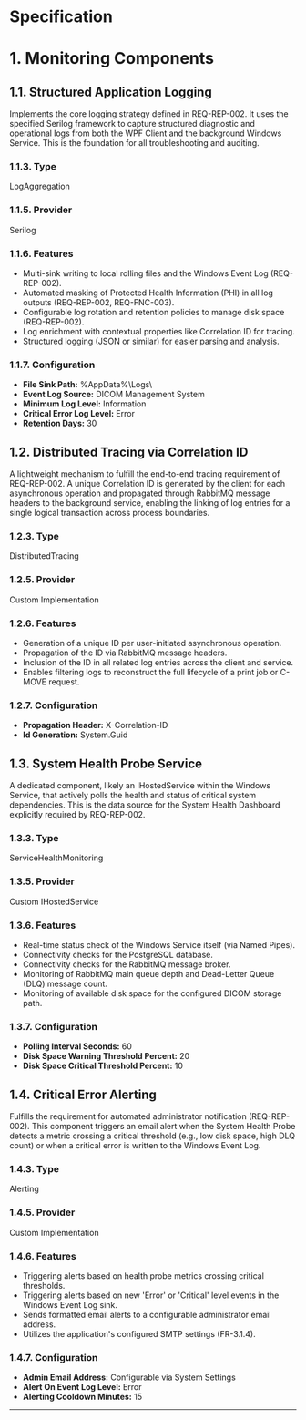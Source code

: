 # Specification

# 1. Monitoring Components

## 1.1. Structured Application Logging
Implements the core logging strategy defined in REQ-REP-002. It uses the specified Serilog framework to capture structured diagnostic and operational logs from both the WPF Client and the background Windows Service. This is the foundation for all troubleshooting and auditing.

### 1.1.3. Type
LogAggregation

### 1.1.5. Provider
Serilog

### 1.1.6. Features

- Multi-sink writing to local rolling files and the Windows Event Log (REQ-REP-002).
- Automated masking of Protected Health Information (PHI) in all log outputs (REQ-REP-002, REQ-FNC-003).
- Configurable log rotation and retention policies to manage disk space (REQ-REP-002).
- Log enrichment with contextual properties like Correlation ID for tracing.
- Structured logging (JSON or similar) for easier parsing and analysis.

### 1.1.7. Configuration

- **File Sink Path:** %AppData%\Logs\
- **Event Log Source:** DICOM Management System
- **Minimum Log Level:** Information
- **Critical Error Log Level:** Error
- **Retention Days:** 30

## 1.2. Distributed Tracing via Correlation ID
A lightweight mechanism to fulfill the end-to-end tracing requirement of REQ-REP-002. A unique Correlation ID is generated by the client for each asynchronous operation and propagated through RabbitMQ message headers to the background service, enabling the linking of log entries for a single logical transaction across process boundaries.

### 1.2.3. Type
DistributedTracing

### 1.2.5. Provider
Custom Implementation

### 1.2.6. Features

- Generation of a unique ID per user-initiated asynchronous operation.
- Propagation of the ID via RabbitMQ message headers.
- Inclusion of the ID in all related log entries across the client and service.
- Enables filtering logs to reconstruct the full lifecycle of a print job or C-MOVE request.

### 1.2.7. Configuration

- **Propagation Header:** X-Correlation-ID
- **Id Generation:** System.Guid

## 1.3. System Health Probe Service
A dedicated component, likely an IHostedService within the Windows Service, that actively polls the health and status of critical system dependencies. This is the data source for the System Health Dashboard explicitly required by REQ-REP-002.

### 1.3.3. Type
ServiceHealthMonitoring

### 1.3.5. Provider
Custom IHostedService

### 1.3.6. Features

- Real-time status check of the Windows Service itself (via Named Pipes).
- Connectivity checks for the PostgreSQL database.
- Connectivity checks for the RabbitMQ message broker.
- Monitoring of RabbitMQ main queue depth and Dead-Letter Queue (DLQ) message count.
- Monitoring of available disk space for the configured DICOM storage path.

### 1.3.7. Configuration

- **Polling Interval Seconds:** 60
- **Disk Space Warning Threshold Percent:** 20
- **Disk Space Critical Threshold Percent:** 10

## 1.4. Critical Error Alerting
Fulfills the requirement for automated administrator notification (REQ-REP-002). This component triggers an email alert when the System Health Probe detects a metric crossing a critical threshold (e.g., low disk space, high DLQ count) or when a critical error is written to the Windows Event Log.

### 1.4.3. Type
Alerting

### 1.4.5. Provider
Custom Implementation

### 1.4.6. Features

- Triggering alerts based on health probe metrics crossing critical thresholds.
- Triggering alerts based on new 'Error' or 'Critical' level events in the Windows Event Log sink.
- Sends formatted email alerts to a configurable administrator email address.
- Utilizes the application's configured SMTP settings (FR-3.1.4).

### 1.4.7. Configuration

- **Admin Email Address:** Configurable via System Settings
- **Alert On Event Log Level:** Error
- **Alerting Cooldown Minutes:** 15



---

